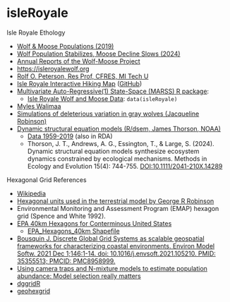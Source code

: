 # isleRoyale
Isle Royale Ethology

- [Wolf & Moose Populations (2019)](https://www.nps.gov/isro/learn/nature/wolf-moose-populations.htm)
- [Wolf Population Stabilizes, Moose Decline Slows (2024)](https://www.mtu.edu/news/2024/04/wolf-population-stabilizes-moose-decline-slows.html)
- [Annual Reports of the Wolf-Moose Project](https://www.isleroyalewolf.org/annual-reports)
- <https://isleroyalewolf.org>
- [Rolf O. Peterson, Res Prof, CFRES, MI Tech U](https://www.mtu.edu/forest/about/faculty-staff/faculty/peterson/)
- [Isle Royale Interactive Hiking Map](https://isle-royale-map.firebaseapp.com/) ([GitHub](https://github.com/brandontrowe/isle-royale-interactive-map?tab=readme-ov-file))
- [Multivariate Auto-Regressive(1) State-Space (MARSS) R package](https://atsa-es.github.io/MARSS/):
  - [Isle Royale Wolf and Moose Data](https://atsa-es.github.io/MARSS/reference/isleRoyal.html): `data(isleRoyale)`
- [Myles Walimaa](https://mwalimaa.github.io/portfolio/)
- [Simulations of deleterious variation in gray wolves (Jacqueline Robinson)](https://github.com/jarobin/wolf_demography_2019)
- [Dynamic structural equation models (R/dsem, James Thorson, NOAA)](https://github.com/James-Thorson-NOAA/dsem)
  - [Data 1959-2019](https://github.com/James-Thorson-NOAA/dsem/tree/main/data-raw)
(also in RDA)
  - Thorson, J. T., Andrews, A. G., Essington, T., & Large, S. (2024). Dynamic structural equation models synthesize ecosystem dynamics constrained by ecological mechanisms. Methods in Ecology and Evolution 15(4): 744-755. [DOI:10.1111/2041-210X.14289](https://doi.org/10.1111/2041-210X.14289)

Hexagonal Grid References

- [Wikipedia](https://en.wikipedia.org/wiki/Hydrological_code)
- [Hexagonal units used in the terrestrial model by George R Robinson](https://www.researchgate.net/figure/Hexagonal-units-used-in-the-terrestrial-model-The-smaller-hexagons-each-marked-with-its_fig1_308173131)
-  Environmental Monitoring and Assessment Program (EMAP) hexagon grid (Spence and White 1992).
-  [EPA 40km Hexagons for Conterminous United States](https://www.sciencebase.gov/catalog/item/5ba9378fe4b08583a5ca0937)
   - [EPA_Hexagons_40km Shapefile](https://www.sciencebase.gov/catalog/item/5ba9378fe4b08583a5ca0937#:~:text=161.01%20KB-,EPA_Hexagons_40km,-.shp) 
- [Bousquin J. Discrete Global Grid Systems as scalable geospatial frameworks for characterizing coastal environments. Environ Model Softw. 2021 Dec 1;146:1-14. doi: 10.1016/j.envsoft.2021.105210. PMID: 35355513; PMCID: PMC8958999.](https://doi.org/10.1016/j.envsoft.2021.105210)
- [Using camera traps and N-mixture models to estimate population abundance: Model selection really matters](https://doi.org/10.1111/2041-210X.14320)
- [dggridR](https://cran.r-project.org/web/packages/dggridR/vignettes/dggridR.html)
- [geohexgrid](https://github.com/mrcagney/geohexgrid)
